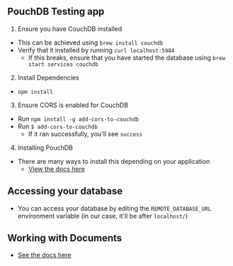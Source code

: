 ## PouchDB Testing app
1) Ensure you have CouchDB installed
* This can be achieved using `brew install couchdb`
* Verify that it installed by running `curl localhost:5984`
	* If this breaks, ensure that you have started the database using `brew start services couchdb`

2) Install Dependencies
* `npm install`

3) Ensure CORS is enabled for CouchDB
* Run `npm install -g add-cors-to-couchdb`
* Run `$ add-cors-to-couchdb`
	* If it ran successfully, you'll see `success`

4) Installing PouchDB
* There are many ways to install this depending on your application
	* [View the docs here](https://pouchdb.com/guides/setup-pouchdb.html)

## Accessing your database
* You can access your database by editing the `REMOTE_DATABASE_URL` environment variable (in our case, it'll be after `localhost/`)

## Working with Documents
* [See the docs here](https://pouchdb.com/guides/documents.html)